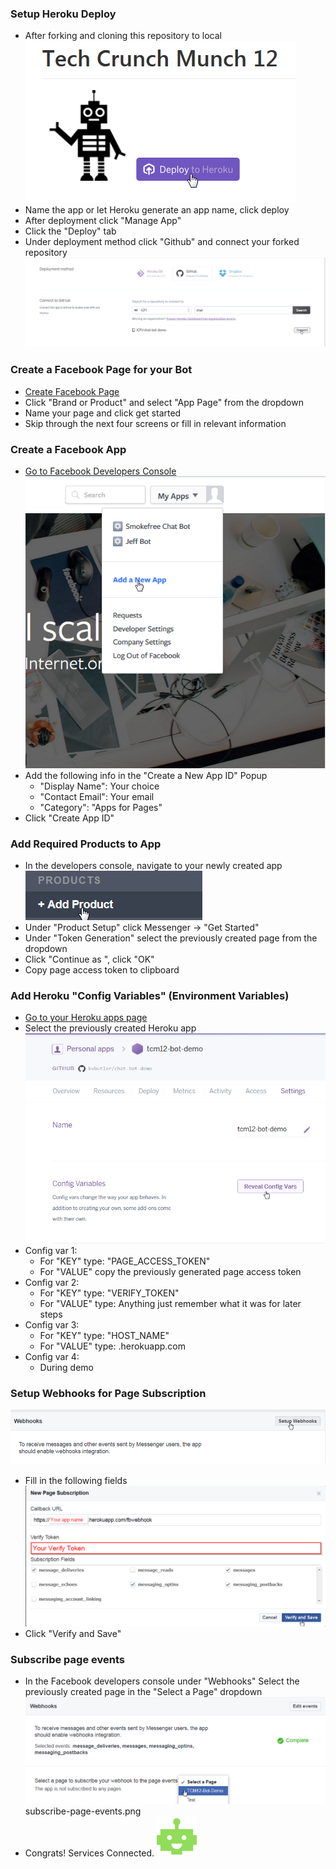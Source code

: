 ### Setup Heroku Deploy
* After forking and cloning this repository to local
![alt text](https://github.com/kvbutler/images/blob/master/deploy-button.png "Deploy to heroku")
* Name the app or let Heroku generate an app name, click deploy
* After deployment click "Manage App"
* Click the "Deploy" tab
* Under deployment method click "Github" and connect your forked repository
![alt text](https://github.com/kvbutler/images/blob/master/connect-github.png "Connect github")

### Create a Facebook Page for your Bot

* [Create Facebook Page](https://www.facebook.com/pages/create/)
* Click "Brand or Product" and select "App Page" from the dropdown
* Name your page and click get started
* Skip through the next four screens or fill in relevant information

### Create a Facebook App

* [Go to Facebook Developers Console](https://developers.facebook.com/)
![alt text](https://github.com/kvbutler/images/blob/master/add-facebook-app.png "Add Facebook app")
* Add the following info in the "Create a New App ID" Popup
	- "Display Name": Your choice
	- "Contact Email": Your email
	- "Category": "Apps for Pages"
* Click "Create App ID"

### Add Required Products to App

* In the developers console, navigate to your newly created app             
![alt text](https://github.com/kvbutler/images/blob/master/add-product-to-fb-app.png "Add Product")
* Under "Product Setup" click Messenger -> "Get Started"
* Under "Token Generation" select the previously created page from the dropdown
* Click "Continue as <username>", click "OK"
* Copy page access token to clipboard

### Add Heroku "Config Variables" (Environment Variables)

* [Go to your Heroku apps page](https://dashboard.heroku.com/apps)
* Select the previously created Heroku app
![alt text](https://github.com/kvbutler/images/blob/master/add-config-var.png "Add Config Var")
* Config var 1:
	- For "KEY" type: "PAGE_ACCESS_TOKEN"
	- For "VALUE" copy the previously generated page access token
* Config var 2:
	- For "KEY" type: "VERIFY_TOKEN"
	- For "VALUE" type: Anything just remember what it was for later steps
* Config var 3:
	- For "KEY" type: "HOST_NAME"
	- For "VALUE" type: <your heroku app name>.herokuapp.com
* Config var 4:
	- During demo

### Setup Webhooks for Page Subscription

![alt text](https://github.com/kvbutler/images/blob/master/setup-webhook.png "Setup Webhooks")
* Fill in the following fields
![alt text](https://github.com/kvbutler/images/blob/master/webhook-options.png "Webhook options")
* Click "Verify and Save"

### Subscribe page events
* In the Facebook developers console under "Webhooks" Select the previously created page in the "Select a Page" dropdown
![alt text](https://github.com/kvbutler/images/blob/master/subscribe-page-events.png "Subscribe page")subscribe-page-events.png
* Congrats! Services Connected. ![alt text](https://github.com/kvbutler/images/blob/master/robot-happy.png "Success options")